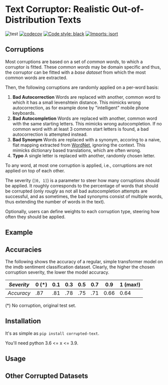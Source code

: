# Text Corruptor: Realistic Out-of-Distribution Texts

![test](https://github.com/vikpe/python-package-starter/workflows/test/badge.svg?branch=master) 
[![codecov](https://codecov.io/gh/vikpe/python-package-starter/branch/master/graph/badge.svg)](https://codecov.io/gh/vikpe/python-package-starter) 
[![Code style: black](https://img.shields.io/badge/code%20style-black-000000.svg)](https://github.com/psf/black) 
[![Imports: isort](https://img.shields.io/badge/%20imports-isort-%231674b1?style=flat&labelColor=ef8336)](https://pycqa.github.io/isort/)

## Corruptions

Most corruptions are based on a set of *common words*, to which a corruptor is fitted.
These *common words* may be domain specific and thus, the corruptor can be fitted
with a *base dataset* from which the most common words are extracted.

Then, the following corruptions are randomly applied on a per-word basis:

1. **Bad Autocorrection** 
Words are replaced with another, common word to which it has a small levenshtein distance.
This mimicks wrong autocorrection, as for example done by "intelligent" mobile phone keyboards.
2. **Bad Autocompletion** 
Words are replaced with another, common word with the same starting letters.
This mimicks wrong autocompletion.
If no common word with at least 3 common start letters is found, a bad autocorrection is attempted instead.
3. **Bad Synonym** Words are replaced with a synonym, accoring to a naive, flat mapping extracted 
from [WordNet](https://wordnet.princeton.edu/), ignoring the context. 
This mimicks dictionary based translations, which are often wrong.
4. **Typo** A single letter is replaced with another, randomly chosen letter.

To any word, at most one corruption is applied, i.e., corruptions are not applied on top of each other.

The severity (`]0, 1]`) is a parameter to steer how many corruptions should be applied.
It roughly corresponds to the percentage of words that should be corrupted
(only *rougly* as not all bad autocompletion attempts are successful, and as sometimes, 
the bad synonyms consist of multiple words, thus extending the number of words in the text).

Optionally, users can define weights to each corruption type, steering how often they should be applied.

## Example 
## Accuracies

The following shows the accuracy of a regular, simple transformer model 
on the imdb sentiment classification dataset.
Clearly, the higher the chosen corruption severity, the lower the model accuracy.


| *Severity* | 0 (*) | 0.1 | 0.3 | 0.5 | 0.7 | 0.9  | 1 (max!) |  
|------------|-------|-----|-----|-----|-----|------|----------|
| *Accuracy* | .87   | .81 | .78 | .75 | .71 | 0.66 | 0.64     |  

(*) No corruption, original test set.

## Installation

It's as simple as `pip install corrupted-text`. 

You'll need python 3.6 <= x <= 3.9.



## Usage


## Other Corrupted Datasets
